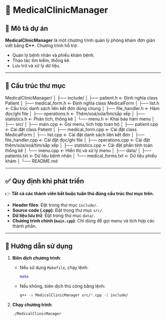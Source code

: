 # 🏥 MedicalClinicManager

## 📌 Mô tả dự án
**MedicalClinicManager** là một chương trình quản lý phòng khám đơn giản viết bằng **C++**. Chương trình hỗ trợ:
- Quản lý bệnh nhân và phiếu khám bệnh.
- Thao tác tìm kiếm, thống kê.
- Lưu trữ và xử lý dữ liệu.

---

## 📁 Cấu trúc thư mục

MedicalClinicManager/
│
├── include/
│   ├── patient.h           ← Định nghĩa class Patient
│   ├── medical_form.h      ← Định nghĩa class MedicalForm
│   ├── list.h              ← Cấu trúc danh sách liên kết đơn dùng chung
│   ├── file_handler.h      ← Hàm đọc/ghi file
│   ├── operations.h        ← Thêm/xoá/sửa/tìm/sắp xếp
│   ├── statistics.h        ← Phân tích, thống kê
│   └── menu.h              ← Khai báo hàm menu
│
├── src/
│   ├── main.cpp            ← Gọi menu, tích hợp toàn bộ
│   ├── patient.cpp         ← Cài đặt class Patient
│   ├── medical_form.cpp    ← Cài đặt class MedicalForm
│   ├── list.cpp            ← Cài đặt danh sách liên kết đơn
│   ├── file_handler.cpp    ← Cài đặt đọc/ghi file
│   ├── operations.cpp      ← Cài đặt thêm/sửa/xoá/tìm/sắp xếp
│   ├── statistics.cpp      ← Cài đặt phần tính toán thống kê
│   └── menu.cpp            ← Hiển thị và xử lý menu
│
├── data/
│   ├── patients.txt        ← Dữ liệu bệnh nhân
│   └── medical_forms.txt   ← Dữ liệu phiếu khám
│
└── README.md

---

## ✅ Quy định khi phát triển

👉 **Tất cả các thành viên bắt buộc tuân thủ đúng cấu trúc thư mục trên.**

- **Header files**: Đặt trong thư mục `include/`.
- **Source code (.cpp)**: Đặt trong thư mục `src/`.
- **Dữ liệu lưu trữ**: Đặt trong thư mục `data/`.
- **Chương trình chính (`main.cpp`)**: Chỉ dùng để gọi menu và tích hợp các thành phần.

---

## 📜 Hướng dẫn sử dụng

1. **Biên dịch chương trình**:
   - Nếu sử dụng `Makefile`, chạy lệnh:
     ```bash
     make
     ```
   - Nếu không, biên dịch thủ công bằng lệnh:
     ```bash
     g++ -o MedicalClinicManager src/*.cpp -I include/
     ```

2. **Chạy chương trình**:
   ```bash
   ./MedicalClinicManager
   ```